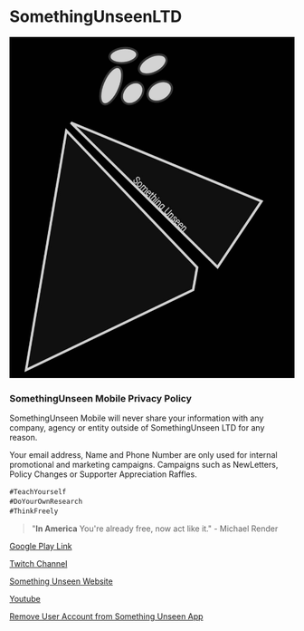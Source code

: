 # SomethingUnseenLTD

![SomethingUnseen](https://github.com/amzinglyrwarded/somethingunseen.github.io/blob/master/somethingunseen-dark-logo.jpg)


### SomethingUnseen Mobile Privacy Policy

SomethingUnseen Mobile will never share your information with any company, agency or entity outside of SomethingUnseen LTD for any reason. 


Your email address, Name and Phone Number are only used for internal promotional and marketing campaigns. Campaigns such as NewLetters, Policy Changes or Supporter Appreciation Raffles. 

```markdown
#TeachYourself
#DoYourOwnResearch
#ThinkFreely
```


>"**In America** You're already free, now act like it."
> \- Michael Render

[Google Play Link](https://play.google.com/store/apps/details?id=com.somethingunseen.amzinglyrwarded.somethingunseenmobile)

[Twitch Channel](https://www.twitch.tv/amzinglyrwarded_217)

[Something Unseen Website](https://www.somethingunseenltd.com)

[Youtube](https://www.youtube.com/channel/UCuZ6l8r4UDwlT4GqNeNJgQw)

[Remove User Account from Something Unseen App](https://forms.gle/VxB1Rci4yChnZXsf7)
